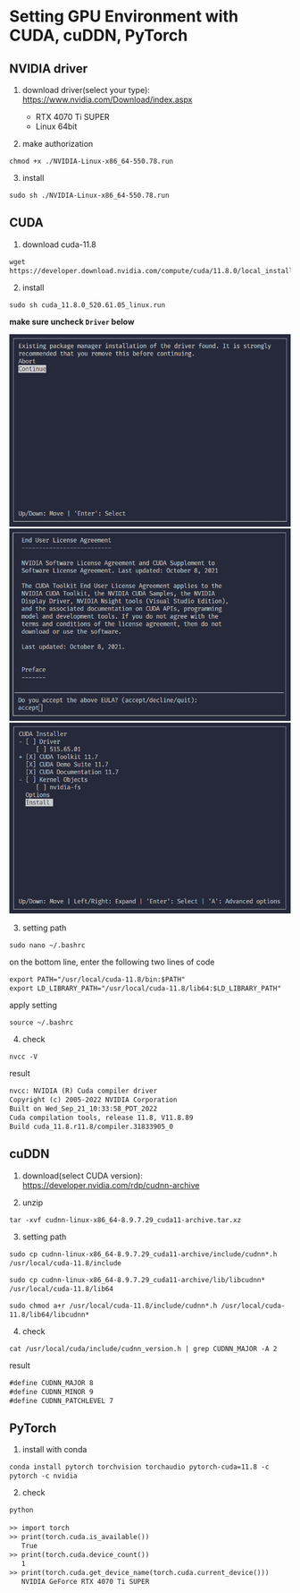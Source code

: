 # Setting GPU Environment with CUDA, cuDDN, PyTorch

## NVIDIA driver
1. download driver(select your type): https://www.nvidia.com/Download/index.aspx
   - RTX 4070 Ti SUPER
   - Linux 64bit

2. make authorization
```shell
chmod +x ./NVIDIA-Linux-x86_64-550.78.run
```

3. install
```shell
sudo sh ./NVIDIA-Linux-x86_64-550.78.run
```

## CUDA
1. download cuda-11.8
```shell
wget https://developer.download.nvidia.com/compute/cuda/11.8.0/local_installers/cuda_11.8.0_520.61.05_linux.run
```

2. install
```shell
sudo sh cuda_11.8.0_520.61.05_linux.run
```

**make sure uncheck ```Driver``` below**

![](../asset/linux/setting-gpu-environment-1.png)
![](../asset/linux/setting-gpu-environment-2.png)
![](../asset/linux/setting-gpu-environment-3.png)

3. setting path
```shell
sudo nano ~/.bashrc
```

on the bottom line, enter the following two lines of code

```shell
export PATH="/usr/local/cuda-11.8/bin:$PATH"
export LD_LIBRARY_PATH="/usr/local/cuda-11.8/lib64:$LD_LIBRARY_PATH"
```

apply setting
```shell
source ~/.bashrc
```

4. check
```shell
nvcc -V
```

result
```
nvcc: NVIDIA (R) Cuda compiler driver
Copyright (c) 2005-2022 NVIDIA Corporation
Built on Wed_Sep_21_10:33:58_PDT_2022
Cuda compilation tools, release 11.8, V11.8.89
Build cuda_11.8.r11.8/compiler.31833905_0
```

## cuDDN
1. download(select CUDA version): https://developer.nvidia.com/rdp/cudnn-archive

2. unzip
```shell
tar -xvf cudnn-linux-x86_64-8.9.7.29_cuda11-archive.tar.xz
```

3. setting path
```shell
sudo cp cudnn-linux-x86_64-8.9.7.29_cuda11-archive/include/cudnn*.h /usr/local/cuda-11.8/include
```

```shell
sudo cp cudnn-linux-x86_64-8.9.7.29_cuda11-archive/lib/libcudnn* /usr/local/cuda-11.8/lib64
```

```shell
sudo chmod a+r /usr/local/cuda-11.8/include/cudnn*.h /usr/local/cuda-11.8/lib64/libcudnn*
```

4. check
```shell
cat /usr/local/cuda/include/cudnn_version.h | grep CUDNN_MAJOR -A 2
```

result
```shell
#define CUDNN_MAJOR 8
#define CUDNN_MINOR 9
#define CUDNN_PATCHLEVEL 7
```

## PyTorch
1. install with conda
```shell
conda install pytorch torchvision torchaudio pytorch-cuda=11.8 -c pytorch -c nvidia
```

2. check
```shell
python

>> import torch
>> print(torch.cuda.is_available())
   True
>> print(torch.cuda.device_count())
   1
>> print(torch.cuda.get_device_name(torch.cuda.current_device()))
   NVIDIA GeForce RTX 4070 Ti SUPER
```
